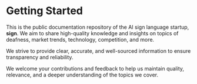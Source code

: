 # Getting Started

This is the public documentation repository of the AI sign language startup, **sign**. We aim to share high-quality knowledge and insights on topics of deafness, market trends, technology, competition, and more.

We strive to provide clear, accurate, and well-sourced information to ensure transparency and reliability.

We welcome your contributions and feedback to help us maintain quality, relevance, and a deeper understanding of the topics we cover.
